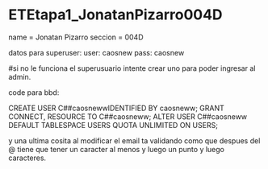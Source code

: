 # ETEtapa1_JonatanPizarro004D

name = Jonatan Pizarro 
seccion = 004D


datos para superuser:
user: caosnew
pass: caosnew

#si no le funciona el superusuario intente crear uno para poder ingresar al admin.

code para bbd: 

CREATE USER C##caosnewwIDENTIFIED BY caosneww;
GRANT CONNECT, RESOURCE TO C##caosneww;
ALTER USER C##caosneww DEFAULT TABLESPACE USERS QUOTA UNLIMITED ON USERS;

y una ultima cosita al modificar el email ta validando como que despues del @ tiene que tener un caracter al menos y luego un punto y luego caracteres.
